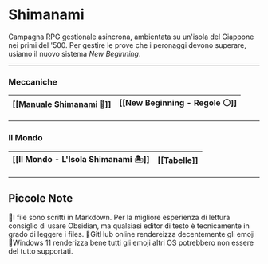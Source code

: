 
# Shimanami


Campagna RPG gestionale asincrona, ambientata su un'isola del Giappone nei primi del '500. Per gestire le prove che i peronaggi devono superare, usiamo il nuovo sistema *New Beginning*.

---

### Meccaniche

| [[Manuale Shimanami 📖]] | [[New Beginning - Regole ⚪]] |
| ------------------------ | ---------------------------- |

---

### Il Mondo

| [[Il Mondo - L'Isola Shimanami 🏝️]] | [[Tabelle]] |
| ------------------------------------ | ----------- |

---

## Piccole Note

🔹I file sono scritti in Markdown. Per la migliore esperienza di lettura consiglio di usare Obsidian, ma qualsiasi editor di testo è tecnicamente in grado di leggere i files. 
🔹GitHub online rendereizza decentemente gli emoji 
🔹Windows 11 renderizza bene tutti gli emoji altri OS potrebbero non essere del tutto supportati. 
